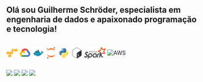 ## Olá sou Guilherme Schröder, especialista em engenharia de dados e apaixonado programação e tecnologia!

<div style="display: inline_block"><br>
  <img align="center" alt="AWS" height="30" width="auto" src="https://raw.githubusercontent.com/devicons/devicon/master/icons/amazonwebservices/amazonwebservices-original.svg">
  <img align="center" alt="GCP" height="30" width="auto" src="https://raw.githubusercontent.com/devicons/devicon/master/icons/googlecloud/googlecloud-original.svg">
  <img align="center" alt="AWS" height="30" width="auto" src="https://raw.githubusercontent.com/devicons/devicon/master/icons/docker/docker-original.svg">
  <img align="center" alt="AWS" height="30" width="auto" src="https://raw.githubusercontent.com/devicons/devicon/master/icons/jupyter/jupyter-original.svg">
  <img align="center" alt="AWS" height="30" width="auto" src="https://raw.githubusercontent.com/devicons/devicon/master/icons/python/python-original.svg">
  <img align="center" alt="AWS" height="30" width="auto" src="https://raw.githubusercontent.com/devicons/devicon/master/icons/bash/bash-original.svg">
  <img align="center" alt="AWS" height="30" width="auto" src="https://raw.githubusercontent.com/apache/airflow/master/docs/integration-logos/apache/spark.png">
  <img align="center" alt="AWS" height="30" width="auto" src="https://airflow.apache.org/images/feature-image.png">
</div>

##

<div> 
  <a href="https://www.youtube.com/channel/UCULZGw6N50zMsc8F65whOGw" target="_blank"><img src="https://img.shields.io/badge/YouTube-FF0000?style=for-the-badge&logo=youtube&logoColor=white" target="_blank"></a>
  <a href = "mailto:gvschroder@gmail.com"><img src="https://img.shields.io/badge/-Gmail-%23333?style=for-the-badge&logo=gmail&logoColor=white" target="_blank"></a>
  <a href="https://www.linkedin.com/in/guilherme-schroder/" target="_blank"><img src="https://img.shields.io/badge/-LinkedIn-%230077B5?style=for-the-badge&logo=linkedin&logoColor=white" target="_blank"></a>
  <a href="https://medium.com/@guilherme.schroder" target="_blank"><img src="https://img.shields.io/badge/-Medium-%23006064?style=for-the-badge&logo=medium&logoColor=white" target="_blank"></a>
</div>

